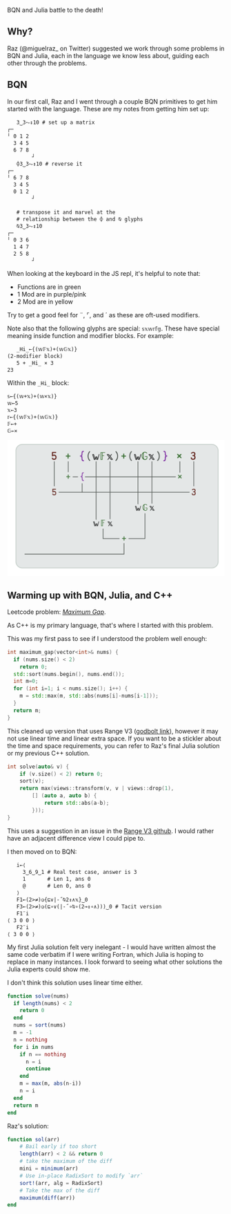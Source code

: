 <!--
layout: post
title: BQN & Julia
permalink: /bqn-julia
category: bqn
wip: true
cat: cs
-->

BQN and Julia battle to the death!


## Why?

Raz (@miguelraz_ on Twitter) suggested we work through some problems in BQN and Julia, each in the language we know less about, guiding each other through the problems.

## BQN

In our first call, Raz and I went through a couple BQN primitives to get him started with the language.
These are my notes from getting him set up:

```
   3‿3⥊↕10 # set up a matrix
┌─
╵ 0 1 2
  3 4 5
  6 7 8
        ┘
   ⌽3‿3⥊↕10 # reverse it
┌─
╵ 6 7 8
  3 4 5
  0 1 2
        ┘

   # transpose it and marvel at the
   # relationship between the ⌽ and ⍉ glyphs
   ⍉3‿3⥊↕10 
┌─
╵ 0 3 6
  1 4 7
  2 5 8
        ┘
```

When looking at the keyboard in the JS repl, it's helpful to note that:

* Functions are in green
* 1 Mod are in purple/pink
* 2 Mod are in yellow

Try to get a good feel for ¨, ⌜, and ´ as these are oft-used modifiers.

Note also that the following glyphs are special: `𝕤𝕩𝕨𝕣𝕗𝕘`.
These have special meaning inside function and modifier blocks.
For example:

```
   _Hi_←{(𝕨𝔽𝕩)+(𝕨𝔾𝕩)}
(2-modifier block)
   5 + _Hi_ × 3
23
```

Within the `_Hi_` block:
```
𝕤←{(𝕨+𝕩)+(𝕨×𝕩)}
𝕨←5
𝕩←3
𝕣←{(𝕨𝔽𝕩)+(𝕨𝔾𝕩)}
𝔽←+
𝔾←×
```

![Image explanation of this](/images/bqn-julia/2modifblock.png)

## Warming up with BQN, Julia, and C++

Leetcode problem: [_Maximum Gap_](https://leetcode.com/problems/maximum-gap/).

As C++ is my primary language, that's where I started with this problem.

This was my first pass to see if I understood the problem well enough:
```c++
int maximum_gap(vector<int>& nums) {
  if (nums.size() < 2)
    return 0;
  std::sort(nums.begin(), nums.end());
  int m=0;
  for (int i=1; i < nums.size(); i++) {
    m = std::max(m, std::abs(nums[i]-nums[i-1]));
  }
  return m;
}
```

This cleaned up version that uses Range V3 ([godbolt link](https://godbolt.org/z/4Pzfr1z1E)), however it may not use linear time and linear extra space. If you want to be a stickler about the time and space requirements, you can refer to Raz's final Julia solution or my previous C++ solution.
```c++
int solve(auto& v) {
    if (v.size() < 2) return 0;
    sort(v);
    return max(views::transform(v, v | views::drop(1),
        [] (auto a, auto b) {
            return std::abs(a-b);
        }));
}
```

This uses a suggestion in an issue in the [Range V3 github](https://github.com/ericniebler/range-v3/issues/243#issuecomment-157419542).
I would rather have an adjacent difference view I could pipe to.

I then moved on to BQN:
```
   i←⟨
     3‿6‿9‿1 # Real test case, answer is 3
     1       # Len 1, ans 0
     @       # Len 0, ans 0
   ⟩
   F1←(2>≠)◶{⊑∨|-˝⍉2↕∧𝕩}‿0
   F3←(2>≠)◶(⊑∘∨(|-˝∘⍉∘(2⊸↕∘∧)))‿0 # Tacit version
   F1¨i
⟨ 3 0 0 ⟩
   F2¨i
⟨ 3 0 0 ⟩
```

My first Julia solution felt very inelegant - I would have written almost the same code verbatim if I were writing Fortran, which Julia is hoping to replace in many instances.
I look forward to seeing what other solutions the Julia experts could show me.

I don't think this solution uses linear time either.
```julia
function solve(nums)
  if length(nums) < 2
    return 0
  end
  nums = sort(nums)
  m = -1
  n = nothing
  for i in nums
    if n == nothing
      n = i
      continue
    end
    m = max(m, abs(n-i))
    n = i
  end
  return m
end
```

Raz's solution:
```julia
function sol(arr)
    # Bail early if too short
    length(arr) < 2 && return 0
    # take the maximum of the diff
    mini = minimum(arr)
    # Use in-place RadixSort to modify `arr`
    sort!(arr, alg = RadixSort)
    # Take the max of the diff
    maximum(diff(arr))
end
```

